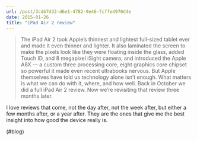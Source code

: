 ```yaml
---
url: /post/3cdb7d32-d6e1-4782-9e46-fcffe4970d4e
date: 2015-01-26
title: "iPad Air 2 review"
---
```


> The iPad Air 2 took Apple&#8217;s thinnest and lightest full-sized tablet ever and made it even thinner and lighter. It also laminated the screen to make the pixels look like they were floating inside the glass, added Touch ID, and 8 megapixel iSight camera, and introduced the Apple A8X — a custom three processing core, eight graphics core chipset so powerful it made even recent ultrabooks nervous. But Apple themselves have told us technology alone isn&#8217;t enough. What matters is what we can do with it, where, and how well. Back in October we did a full iPad Air 2 review. Now we&#8217;re revisiting that review three months later. 



I love reviews that come, not the day after, not the week after, but either a few months after, or a year after. They are the ones that give me the best insight into how good the device really is.



(#blog)